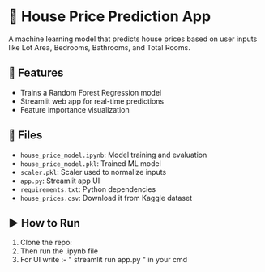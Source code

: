 # 🏡 House Price Prediction App

A machine learning model that predicts house prices based on user inputs like Lot Area, Bedrooms, Bathrooms, and Total Rooms.

## 🔧 Features
- Trains a Random Forest Regression model
- Streamlit web app for real-time predictions
- Feature importance visualization

## 📁 Files
- `house_price_model.ipynb`: Model training and evaluation
- `house_price_model.pkl`: Trained ML model
- `scaler.pkl`: Scaler used to normalize inputs
- `app.py`: Streamlit app UI
- `requirements.txt`: Python dependencies
- `house_prices.csv`: Download it from Kaggle dataset

## ▶️ How to Run

1. Clone the repo:
2. Then run the .ipynb file
3. For UI  write :- " streamlit run app.py " in your cmd
